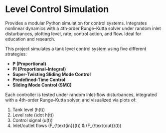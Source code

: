 # Level Control Simulation

Provides a modular Python simulation for control systems. Integrates nonlinear dynamics with a 4th‐order Runge–Kutta solver under random inlet disturbances, plotting level, rate, control action, and flow. Ideal for education and research.

This project simulates a tank level control system using five different strategies:
- **P (Proportional)**
- **PI (Proportional–Integral)**
- **Super-Twisting Sliding Mode Control**
- **Predefined-Time Control**
- **Sliding Mode Control (SMC)**

Each controller is tested under random inlet‐flow disturbances, integrated with a 4th-order Runge–Kutta solver, and visualized via plots of:
1. Tank level \(h(t)\)  
2. Level rate \(\dot h(t)\)  
3. Control signal \(u(t)\)  
4. Inlet/outlet flows \(F_{\text{in}}(t)\) & \(F_{\text{out}}(t)\)
